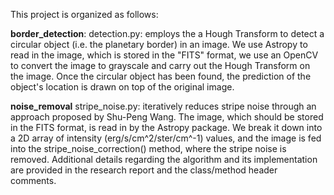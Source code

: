 This project is organized as follows:

**border_detection**:
detection.py: employs the a Hough Transform to detect a circular object (i.e. the planetary border) in an image. We use Astropy to read in the image, which is stored in the "FITS" format, we use an OpenCV to convert the image to grayscale and carry out the Hough Transform on the image. Once the circular object has been found, the prediction of the object's location is drawn on top of the original image.

**noise_removal**
stripe_noise.py: iteratively reduces stripe noise through an approach proposed by Shu-Peng Wang. The image, which should be stored in the FITS format, is read in by the Astropy package. We break it down into a 2D array of intensity (erg/s/cm^2/ster/cm^-1) values, and the image is fed into the stripe_noise_correction() method, where the stripe noise is removed. Additional details regarding the algorithm and its implementation are provided in the research report and the class/method header comments. 
